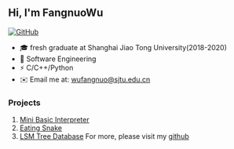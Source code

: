 ## Hi, I'm FangnuoWu

[![GitHub](https://img.shields.io/badge/dynamic/json?logo=github&label=GitHub&labelColor=495867&color=495867&query=%24.data.totalSubs&url=https%3A%2F%2Fapi.spencerwoo.com%2Fsubstats%2F%3Fsource%3Dgithub%26queryKey%3Dhayschan&style=flat-square)](https://github.com/FangnuoWu)
- 🎓 fresh graduate at Shanghai Jiao Tong University(2018-2020)
- 📘 Software Engineering
- ⚡ C/C++/Python
- ✉️ Email me at: wufangnuo@sjtu.edu.cn
  
### Projects

1. [Mini Basic Interpreter](https://github.com/FangnuoWu/Mini-Basic-Interpreter)
2. [Eating Snake](https://github.com/FangnuoWu/QSnake)
3. [LSM Tree Database](https://github.com/FangnuoWu/LSM-Tree)
For more, please visit my [github](https://github.com/FangnuoWu)
